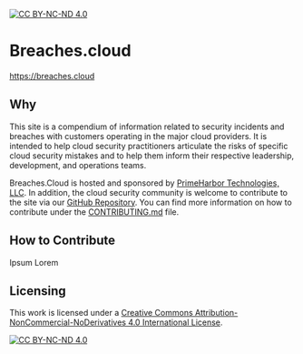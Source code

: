 [![CC BY-NC-ND 4.0][cc-by-nc-nd-shield]][cc-by-nc-nd]

# Breaches.cloud

https://breaches.cloud

## Why
This site is a compendium of information related to security incidents and breaches with customers operating in the major cloud providers. It is intended to help cloud security practitioners articulate the risks of specific cloud security mistakes and to help them inform their respective leadership, development, and operations teams.


Breaches.Cloud is hosted and sponsored by [PrimeHarbor Technologies, LLC](https://www.primeharbor.com). In addition, the cloud security community is welcome to contribute to the site via our [GitHub Repository](https://github.com/primeharbor/breaches.cloud). You can find more information on how to contribute under the [CONTRIBUTING.md](https://github.com/primeharbor/breaches.cloud/CONTRIBUTING.md) file.

## How to Contribute
Ipsum Lorem


## Licensing
This work is licensed under a
[Creative Commons Attribution-NonCommercial-NoDerivatives 4.0 International License][cc-by-nc-nd].

[![CC BY-NC-ND 4.0][cc-by-nc-nd-image]][cc-by-nc-nd]

[cc-by-nc-nd]: http://creativecommons.org/licenses/by-nc-nd/4.0/
[cc-by-nc-nd-image]: https://licensebuttons.net/l/by-nc-nd/4.0/88x31.png
[cc-by-nc-nd-shield]: https://img.shields.io/badge/License-CC%20BY--NC--nd%204.0-lightgrey.svg

